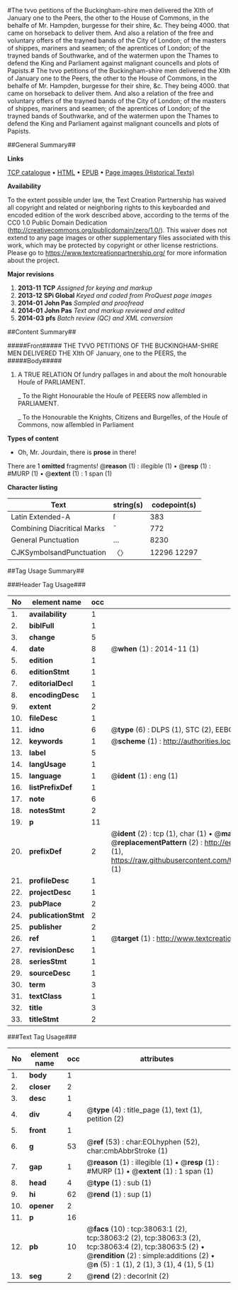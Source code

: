 #The tvvo petitions of the Buckingham-shire men delivered the XIth of January one to the Peers, the other to the House of Commons, in the behalfe of Mr. Hampden, burgesse for their shire, &c. They being 4000. that came on horseback to deliver them. And also a relation of the free and voluntary offers of the trayned bands of the City of London; of the masters of shippes, mariners and seamen; of the aprentices of London; of the trayned bands of Southwarke, and of the watermen upon the Thames to defend the King and Parliament against malignant councells and plots of Papists.#
The tvvo petitions of the Buckingham-shire men delivered the XIth of January one to the Peers, the other to the House of Commons, in the behalfe of Mr. Hampden, burgesse for their shire, &c. They being 4000. that came on horseback to deliver them. And also a relation of the free and voluntary offers of the trayned bands of the City of London; of the masters of shippes, mariners and seamen; of the aprentices of London; of the trayned bands of Southwarke, and of the watermen upon the Thames to defend the King and Parliament against malignant councells and plots of Papists.

##General Summary##

**Links**

[TCP catalogue](http://www.ota.ox.ac.uk/tcp/)  • 
[HTML](http://tei.it.ox.ac.uk/tcp/Texts-HTML/free/A64/A64031.html)  • 
[EPUB](http://tei.it.ox.ac.uk/tcp/Texts-EPUB/free/A64/A64031.epub) • 
[Page images (Historical Texts)](https://historicaltexts.jisc.ac.uk/eebo-99833586e)

**Availability**

To the extent possible under law, the Text Creation Partnership has waived all copyright and related or neighboring rights to this keyboarded and encoded edition of the work described above, according to the terms of the CC0 1.0 Public Domain Dedication (http://creativecommons.org/publicdomain/zero/1.0/). This waiver does not extend to any page images or other supplementary files associated with this work, which may be protected by copyright or other license restrictions. Please go to https://www.textcreationpartnership.org/ for more information about the project.

**Major revisions**

1. __2013-11__ __TCP__ *Assigned for keying and markup*
1. __2013-12__ __SPi Global__ *Keyed and coded from ProQuest page images*
1. __2014-01__ __John Pas__ *Sampled and proofread*
1. __2014-01__ __John Pas__ *Text and markup reviewed and edited*
1. __2014-03__ __pfs__ *Batch review (QC) and XML conversion*

##Content Summary##

#####Front#####
THE TVVO PETITIONS OF THE BUCKINGHAM-SHIRE MEN DELIVERED THE XIth OF January, one to the PEERS, the 
#####Body#####

1. A TRUE RELATION Of ſundry paſſages in and about the moſt honourable Houſe of PARLIAMENT.

    _ To the Right Honourable the Houſe of PEEERS now aſſembled in PARLIAMENT.

    _ To the Honourable the Knights, Citizens and Burgeſſes, of the Houſe of Commons, now aſſembled in Parliament

**Types of content**

  * Oh, Mr. Jourdain, there is **prose** in there!

There are 1 **omitted** fragments! 
 @__reason__ (1) : illegible (1)  •  @__resp__ (1) : #MURP (1)  •  @__extent__ (1) : 1 span (1)

**Character listing**


|Text|string(s)|codepoint(s)|
|---|---|---|
|Latin Extended-A|ſ|383|
|Combining             Diacritical Marks|̄|772|
|General Punctuation|…|8230|
|CJKSymbolsandPunctuation|〈〉|12296 12297|

##Tag Usage Summary##

###Header Tag Usage###

|No|element name|occ|attributes|
|---|---|---|---|
|1.|__availability__|1||
|2.|__biblFull__|1||
|3.|__change__|5||
|4.|__date__|8| @__when__ (1) : 2014-11 (1)|
|5.|__edition__|1||
|6.|__editionStmt__|1||
|7.|__editorialDecl__|1||
|8.|__encodingDesc__|1||
|9.|__extent__|2||
|10.|__fileDesc__|1||
|11.|__idno__|6| @__type__ (6) : DLPS (1), STC (2), EEBO-CITATION (1), PROQUEST (1), VID (1)|
|12.|__keywords__|1| @__scheme__ (1) : http://authorities.loc.gov/ (1)|
|13.|__label__|5||
|14.|__langUsage__|1||
|15.|__language__|1| @__ident__ (1) : eng (1)|
|16.|__listPrefixDef__|1||
|17.|__note__|6||
|18.|__notesStmt__|2||
|19.|__p__|11||
|20.|__prefixDef__|2| @__ident__ (2) : tcp (1), char (1)  •  @__matchPattern__ (2) : ([0-9\-]+):([0-9IVX]+) (1), (.+) (1)  •  @__replacementPattern__ (2) : http://eebo.chadwyck.com/downloadtiff?vid=$1&page=$2 (1), https://raw.githubusercontent.com/textcreationpartnership/Texts/master/tcpchars.xml#$1 (1)|
|21.|__profileDesc__|1||
|22.|__projectDesc__|1||
|23.|__pubPlace__|2||
|24.|__publicationStmt__|2||
|25.|__publisher__|2||
|26.|__ref__|1| @__target__ (1) : http://www.textcreationpartnership.org/docs/. (1)|
|27.|__revisionDesc__|1||
|28.|__seriesStmt__|1||
|29.|__sourceDesc__|1||
|30.|__term__|3||
|31.|__textClass__|1||
|32.|__title__|3||
|33.|__titleStmt__|2||


###Text Tag Usage###

|No|element name|occ|attributes|
|---|---|---|---|
|1.|__body__|1||
|2.|__closer__|2||
|3.|__desc__|1||
|4.|__div__|4| @__type__ (4) : title_page (1), text (1), petition (2)|
|5.|__front__|1||
|6.|__g__|53| @__ref__ (53) : char:EOLhyphen (52), char:cmbAbbrStroke (1)|
|7.|__gap__|1| @__reason__ (1) : illegible (1)  •  @__resp__ (1) : #MURP (1)  •  @__extent__ (1) : 1 span (1)|
|8.|__head__|4| @__type__ (1) : sub (1)|
|9.|__hi__|62| @__rend__ (1) : sup (1)|
|10.|__opener__|2||
|11.|__p__|16||
|12.|__pb__|10| @__facs__ (10) : tcp:38063:1 (2), tcp:38063:2 (2), tcp:38063:3 (2), tcp:38063:4 (2), tcp:38063:5 (2)  •  @__rendition__ (2) : simple:additions (2)  •  @__n__ (5) : 1 (1), 2 (1), 3 (1), 4 (1), 5 (1)|
|13.|__seg__|2| @__rend__ (2) : decorInit (2)|
